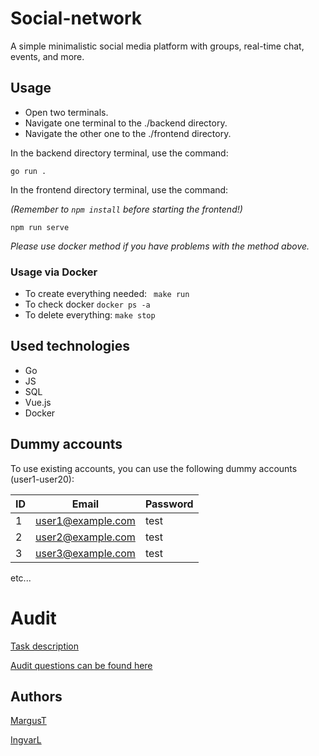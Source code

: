 # Social-network

A simple minimalistic social media platform with groups, real-time chat, events, and more.

## Usage
* Open two terminals.
* Navigate one terminal to the ./backend directory.
* Navigate the other one to the ./frontend directory.

In the backend directory terminal, use the command:

```go run .```

In the frontend directory terminal, use the command:

*(Remember to ```npm install``` before starting the frontend!)*

```npm run serve```

*Please use docker method if you have problems with the method above.*



### Usage via Docker 

* To create everything needed: 
``` make run```
* To check docker ```docker ps -a```
* To delete everything: ```make stop```

## Used technologies

* Go
* JS
* SQL
* Vue.js
* Docker

## Dummy accounts

To use existing accounts, you can use the following dummy accounts (user1-user20):


| ID | Email             | Password |
|----|-------------------|----------|
| 1  | user1@example.com | test     |
| 2  | user2@example.com | test     |
| 3  | user3@example.com | test     |


etc...


# Audit  
[Task description](https://github.com/01-edu/public/tree/master/subjects/social-network)  

[Audit questions can be found here](https://github.com/01-edu/public/tree/master/subjects/social-network/audit)

## Authors

[MargusT](https://01.kood.tech/git/MargusT)

[IngvarL](https://01.kood.tech/git/IngvarLeerimaa)